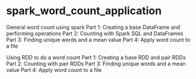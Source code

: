 # spark_word_count_application

General word count using spark
Part 1: Creating a base DataFrame and performing operations
Part 2: Counting with Spark SQL and DataFrames
Part 3: Finding unique words and a mean value
Part 4: Apply word count to a file




Using RDD to do a word count 
Part 1: Creating a base RDD and pair RDDs
Part 2: Counting with pair RDDs
Part 3: Finding unique words and a mean value
Part 4: Apply word count to a file
